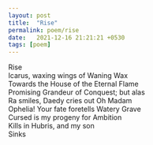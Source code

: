 ```yaml
---
layout: post
title:  "Rise"
permalink: poem/rise
date:   2021-12-16 21:21:21 +0530
tags: [poem]
---
```


Rise  
Icarus, waxing wings of Waning Wax  
Towards the House of the Eternal Flame  
Promising Grandeur of Conquest; but alas  
Ra smiles, Daedy cries out Oh Madam  
Ophelia! Your fate foretells Watery Grave  
Cursed is my progeny for Ambition  
Kills in Hubris, and my son  
Sinks  